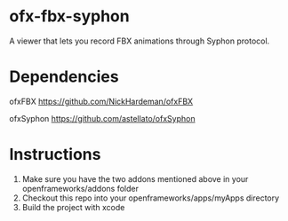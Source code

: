 # ofx-fbx-syphon
A viewer that lets you record FBX animations through Syphon protocol.

# Dependencies
ofxFBX
https://github.com/NickHardeman/ofxFBX

ofxSyphon
https://github.com/astellato/ofxSyphon

# Instructions
1. Make sure you have the two addons mentioned above in your openframeworks/addons folder
2. Checkout this repo into your openframeworks/apps/myApps directory
3. Build the project with xcode

